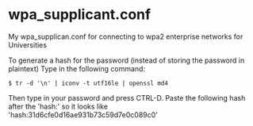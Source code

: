 # wpa_supplicant.conf

My wpa_supplican.conf for connecting to wpa2 enterprise networks for Universities

To generate a hash for the password (instead of storing the password in plaintext)
Type in the following command:

```shell
$ tr -d '\n' | iconv -t utf16le | openssl md4
```
Then type in your password and press CTRL-D.
Paste the following hash after the 'hash:' so it looks like 'hash:31d6cfe0d16ae931b73c59d7e0c089c0'
